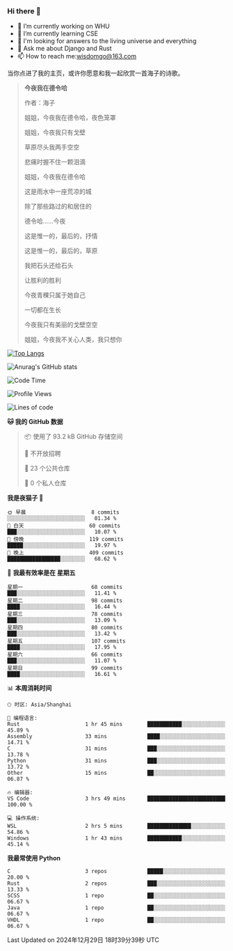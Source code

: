 ### Hi there 👋



- 🔭 I’m currently working on WHU
- 🌱 I’m currently learning CSE
- 🤔 I'm looking for answers to the living universe and everything
- 💬 Ask me about Django and Rust
- 📫 How to reach me:wisdomgo@163.com

当你点进了我的主页，或许你愿意和我一起欣赏一首海子的诗歌。

>**今夜我在德令哈**
>
>作者：海子
>
>姐姐，今夜我在德令哈，夜色笼罩
>
>姐姐，今夜我只有戈壁
>
>草原尽头我两手空空
>
>悲痛时握不住一颗泪滴
>
>姐姐，今夜我在德令哈
>
>这是雨水中一座荒凉的城
>
>除了那些路过的和居住的
>
>德令哈......今夜
>
>这是惟一的，最后的，抒情
>
>这是惟一的，最后的，草原
>
>我把石头还给石头
>
>让胜利的胜利
>
>今夜青稞只属于她自己
>
>一切都在生长
>
>今夜我只有美丽的戈壁空空
>
>姐姐，今夜我不关心人类，我只想你



[![Top Langs](https://github-readme-stats.vercel.app/api/top-langs/?username=wisdomgo&theme=onedark)](https://github.com/anuraghazra/github-readme-stats)

![Anurag's GitHub stats](https://github-readme-stats.vercel.app/api?username=wisdomgo&hide=contribs,stars&theme=synthwave)

<!--START_SECTION:waka-->
![Code Time](http://img.shields.io/badge/Code%20Time-426%20hrs%2011%20mins-blue)

![Profile Views](http://img.shields.io/badge/%E4%B8%AA%E4%BA%BA%E8%B5%84%E6%96%99%E8%A7%82%E7%9C%8B%E6%AC%A1%E6%95%B0-5-blue)

![Lines of code](https://img.shields.io/badge/%E4%BB%8E%E3%80%8CHello%20World%E3%80%8D%E8%B5%B7%E6%88%91%E5%B7%B2%E7%BB%8F%E5%86%99%E4%BA%86-639.5%20thousand%20%E8%A1%8C%E4%BB%A3%E7%A0%81-blue)

**🐱 我的 GitHub 数据** 

> 📦  使用了 93.2 kB GitHub 存储空间 
 > 
> 🚫 不开放招聘
 > 
> 📜 23 个公共仓库 
 > 
> 🔑 0 个私人仓库 
 > 
**我是夜猫子 🦉** 

```text
🌞 早晨                     8 commits           ░░░░░░░░░░░░░░░░░░░░░░░░░   01.34 % 
🌆 白天                     60 commits          ███░░░░░░░░░░░░░░░░░░░░░░   10.07 % 
🌃 傍晚                     119 commits         █████░░░░░░░░░░░░░░░░░░░░   19.97 % 
🌙 晚上                     409 commits         █████████████████░░░░░░░░   68.62 % 
```
📅 **我最有效率是在 星期五** 

```text
星期一                      68 commits          ███░░░░░░░░░░░░░░░░░░░░░░   11.41 % 
星期二                      98 commits          ████░░░░░░░░░░░░░░░░░░░░░   16.44 % 
星期三                      78 commits          ███░░░░░░░░░░░░░░░░░░░░░░   13.09 % 
星期四                      80 commits          ███░░░░░░░░░░░░░░░░░░░░░░   13.42 % 
星期五                      107 commits         ████░░░░░░░░░░░░░░░░░░░░░   17.95 % 
星期六                      66 commits          ███░░░░░░░░░░░░░░░░░░░░░░   11.07 % 
星期日                      99 commits          ████░░░░░░░░░░░░░░░░░░░░░   16.61 % 
```


📊 **本周消耗时间** 

```text
🕑︎ 时区: Asia/Shanghai

💬 编程语言: 
Rust                     1 hr 45 mins        ███████████░░░░░░░░░░░░░░   45.89 % 
Assembly                 33 mins             ████░░░░░░░░░░░░░░░░░░░░░   14.71 % 
C                        31 mins             ███░░░░░░░░░░░░░░░░░░░░░░   13.78 % 
Python                   31 mins             ███░░░░░░░░░░░░░░░░░░░░░░   13.72 % 
Other                    15 mins             ██░░░░░░░░░░░░░░░░░░░░░░░   06.87 % 

🔥 编辑器: 
VS Code                  3 hrs 49 mins       █████████████████████████   100.00 % 

💻 操作系统: 
WSL                      2 hrs 5 mins        ██████████████░░░░░░░░░░░   54.86 % 
Windows                  1 hr 43 mins        ███████████░░░░░░░░░░░░░░   45.14 % 
```

**我最常使用 Python** 

```text
C                        3 repos             █████░░░░░░░░░░░░░░░░░░░░   20.00 % 
Rust                     2 repos             ███░░░░░░░░░░░░░░░░░░░░░░   13.33 % 
SCSS                     1 repo              ██░░░░░░░░░░░░░░░░░░░░░░░   06.67 % 
Java                     1 repo              ██░░░░░░░░░░░░░░░░░░░░░░░   06.67 % 
VHDL                     1 repo              ██░░░░░░░░░░░░░░░░░░░░░░░   06.67 % 
```




 Last Updated on 2024年12月29日 18时39分39秒 UTC
<!--END_SECTION:waka-->
